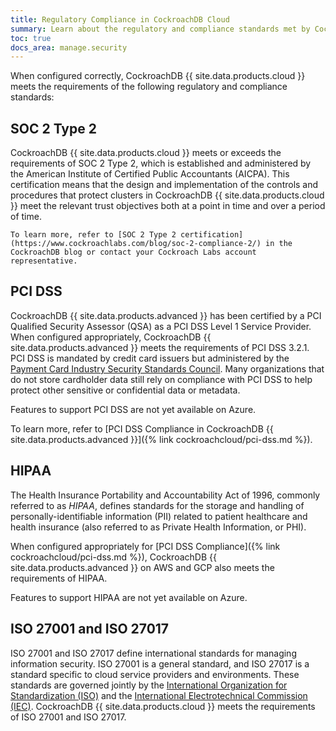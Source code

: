 ```yaml
---
title: Regulatory Compliance in CockroachDB Cloud
summary: Learn about the regulatory and compliance standards met by CockroachDB advanced.
toc: true
docs_area: manage.security
---
```


When configured correctly, CockroachDB {{ site.data.products.cloud }} meets the requirements of the following regulatory and compliance standards:

## SOC 2 Type 2

CockroachDB {{ site.data.products.cloud }} meets or exceeds the requirements of SOC 2 Type 2, which is established and administered by the American Institute of Certified Public Accountants (AICPA). This certification means that the design and implementation of the controls and procedures that protect clusters in CockroachDB {{ site.data.products.cloud }} meet the relevant trust objectives both at a point in time and over a period of time.

    To learn more, refer to [SOC 2 Type 2 certification](https://www.cockroachlabs.com/blog/soc-2-compliance-2/) in the CockroachDB blog or contact your Cockroach Labs account representative.

## PCI DSS

CockroachDB {{ site.data.products.advanced }} has been certified by a PCI Qualified Security Assessor (QSA) as a PCI DSS Level 1 Service Provider. When configured appropriately, CockroachDB {{ site.data.products.advanced }} meets the requirements of PCI DSS 3.2.1. PCI DSS is mandated by credit card issuers but administered by the [Payment Card Industry Security Standards Council](https://www.pcisecuritystandards.org/). Many organizations that do not store cardholder data still rely on compliance with PCI DSS to help protect other sensitive or confidential data or metadata.

Features to support PCI DSS are not yet available on Azure.

To learn more, refer to [PCI DSS Compliance in CockroachDB {{ site.data.products.advanced }}]({% link cockroachcloud/pci-dss.md %}).

## HIPAA

The Health Insurance Portability and Accountability Act of 1996, commonly referred to as _HIPAA_, defines standards for the storage and handling of personally-identifiable information (PII) related to patient healthcare and health insurance (also referred to as Private Health Information, or PHI).

When configured appropriately for [PCI DSS Compliance]({% link cockroachcloud/pci-dss.md %}), CockroachDB {{ site.data.products.advanced }} on AWS and GCP also meets the requirements of HIPAA.

Features to support HIPAA are not yet available on Azure.

## ISO 27001 and ISO 27017

ISO 27001 and ISO 27017 define international standards for managing information security. ISO 27001 is a general standard, and ISO 27017 is a standard specific to cloud service providers and environments. These standards are governed jointly by the [International Organization for Standardization (ISO)](https://www.iso.org/home.html) and the [International Electrotechnical Commission (IEC)](https://www.iec.ch/homepage). CockroachDB {{ site.data.products.cloud }} meets the requirements of ISO 27001 and ISO 27017.
